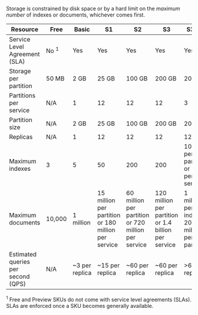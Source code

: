 Storage is constrained by disk space or by a hard limit on the *maximum number* of indexes or documents, whichever comes first. 

Resource|Free|Basic|S1|S2|S3 |S3 HD
---|---|---|---|----|---|----
Service Level Agreement (SLA)|No <sup>1</sup> |Yes |Yes  |Yes |Yes |Yes
Storage per partition|50 MB |2 GB|25 GB|100 GB|200 GB|200 GB
Partitions per service|N/A|1|12|12|12|3
Partition size|N/A|2 GB|25 GB|100 GB|200 GB |200 GB
Replicas|N/A|1|12|12|12|12
Maximum indexes|3|5|50|200|200|1000 per partition or 3000 per service
Maximum documents|10,000|1 million|15 million per partition or 180 million per service |60 million per partition or 720 million per service |120 million per partition or 1.4 billion per service|1 million per index or 200 million per partition |
Estimated queries per second (QPS)|N/A|~3 per replica|~15 per replica|~60 per replica|~60 per replica|>60 per replica

<sup>1</sup> Free and Preview SKUs do not come with service level agreements (SLAs). SLAs are enforced once a SKU becomes generally available.